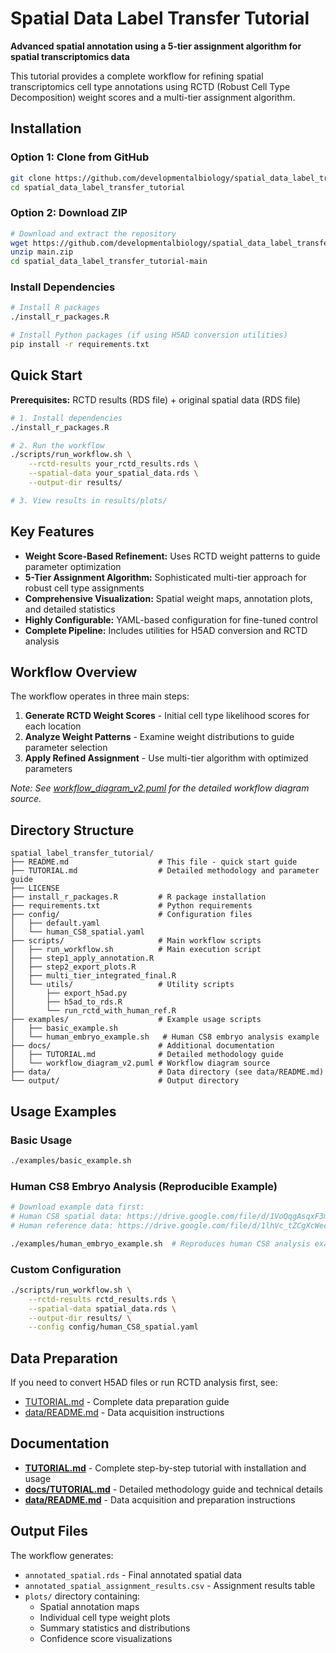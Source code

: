 # Spatial Data Label Transfer Tutorial

**Advanced spatial annotation using a 5-tier assignment algorithm for spatial transcriptomics data**

This tutorial provides a complete workflow for refining spatial transcriptomics cell type annotations using RCTD (Robust Cell Type Decomposition) weight scores and a multi-tier assignment algorithm.

## Installation

### Option 1: Clone from GitHub
```bash
git clone https://github.com/developmentalbiology/spatial_data_label_transfer_tutorial.git
cd spatial_data_label_transfer_tutorial
```

### Option 2: Download ZIP
```bash
# Download and extract the repository
wget https://github.com/developmentalbiology/spatial_data_label_transfer_tutorial/archive/main.zip
unzip main.zip
cd spatial_data_label_transfer_tutorial-main
```

### Install Dependencies
```bash
# Install R packages
./install_r_packages.R

# Install Python packages (if using H5AD conversion utilities)
pip install -r requirements.txt
```

## Quick Start

**Prerequisites:** RCTD results (RDS file) + original spatial data (RDS file)

```bash
# 1. Install dependencies
./install_r_packages.R

# 2. Run the workflow
./scripts/run_workflow.sh \
    --rctd-results your_rctd_results.rds \
    --spatial-data your_spatial_data.rds \
    --output-dir results/

# 3. View results in results/plots/
```

## Key Features

- **Weight Score-Based Refinement:** Uses RCTD weight patterns to guide parameter optimization
- **5-Tier Assignment Algorithm:** Sophisticated multi-tier approach for robust cell type assignments  
- **Comprehensive Visualization:** Spatial weight maps, annotation plots, and detailed statistics
- **Highly Configurable:** YAML-based configuration for fine-tuned control
- **Complete Pipeline:** Includes utilities for H5AD conversion and RCTD analysis

## Workflow Overview

The workflow operates in three main steps:
1. **Generate RCTD Weight Scores** - Initial cell type likelihood scores for each location
2. **Analyze Weight Patterns** - Examine weight distributions to guide parameter selection  
3. **Apply Refined Assignment** - Use multi-tier algorithm with optimized parameters

*Note: See [workflow_diagram_v2.puml](docs/workflow_diagram_v2.puml) for the detailed workflow diagram source.*

## Directory Structure

```
spatial_label_transfer_tutorial/
├── README.md                    # This file - quick start guide
├── TUTORIAL.md                  # Detailed methodology and parameter guide
├── LICENSE
├── install_r_packages.R         # R package installation
├── requirements.txt             # Python requirements
├── config/                      # Configuration files
│   ├── default.yaml
│   └── human_CS8_spatial.yaml
├── scripts/                     # Main workflow scripts  
│   ├── run_workflow.sh          # Main execution script
│   ├── step1_apply_annotation.R
│   ├── step2_export_plots.R
│   ├── multi_tier_integrated_final.R
│   └── utils/                   # Utility scripts
│       ├── export_h5ad.py
│       ├── h5ad_to_rds.R
│       └── run_rctd_with_human_ref.R
├── examples/                    # Example usage scripts
│   ├── basic_example.sh
│   └── human_embryo_example.sh   # Human CS8 embryo analysis example
├── docs/                        # Additional documentation
│   ├── TUTORIAL.md              # Detailed methodology guide
│   └── workflow_diagram_v2.puml # Workflow diagram source
├── data/                        # Data directory (see data/README.md)
└── output/                      # Output directory
```

## Usage Examples

### Basic Usage
```bash
./examples/basic_example.sh
```

### Human CS8 Embryo Analysis (Reproducible Example)
```bash
# Download example data first:
# Human CS8 spatial data: https://drive.google.com/file/d/1VoQqgAsqxF3mXwl_HsbbAu64Jp-duXwh/view?usp=sharing
# Human reference data: https://drive.google.com/file/d/1lhVc_tZCgXcWecW8aV7iINdDz696_r7r/view?usp=sharing

./examples/human_embryo_example.sh  # Reproduces human CS8 analysis exactly
```

### Custom Configuration
```bash
./scripts/run_workflow.sh \
    --rctd-results rctd_results.rds \
    --spatial-data spatial_data.rds \
    --output-dir results/ \
    --config config/human_CS8_spatial.yaml
```

## Data Preparation

If you need to convert H5AD files or run RCTD analysis first, see:
- [TUTORIAL.md](TUTORIAL.md) - Complete data preparation guide
- [data/README.md](data/README.md) - Data acquisition instructions

## Documentation

- **[TUTORIAL.md](TUTORIAL.md)** - Complete step-by-step tutorial with installation and usage
- **[docs/TUTORIAL.md](docs/TUTORIAL.md)** - Detailed methodology guide and technical details  
- **[data/README.md](data/README.md)** - Data acquisition and preparation instructions

## Output Files

The workflow generates:
- `annotated_spatial.rds` - Final annotated spatial data
- `annotated_spatial_assignment_results.csv` - Assignment results table
- `plots/` directory containing:
  - Spatial annotation maps
  - Individual cell type weight plots  
  - Summary statistics and distributions
  - Confidence score visualizations
